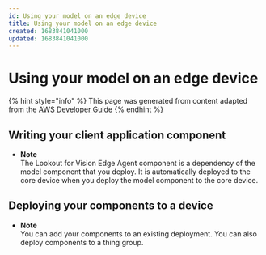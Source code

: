 ```yaml
---
id: Using your model on an edge device
title: Using your model on an edge device
created: 1683841041000
updated: 1683841041000
---
```

# Using your model on an edge device

{% hint style="info" %}
This page was generated from content adapted from the [AWS Developer Guide](https://github.com/awsdocs/amazon-lookout-for-vision-developer-guide.git)
{% endhint %}

## Writing your client application component

- **Note**  
The Lookout for Vision Edge Agent component is a dependency of the model component that you deploy\. It is automatically deployed to the core device when you deploy the model component to the core device\.


## Deploying your components to a device

- **Note**  
You can add your components to an existing deployment\. You can also deploy components to a thing group\.

